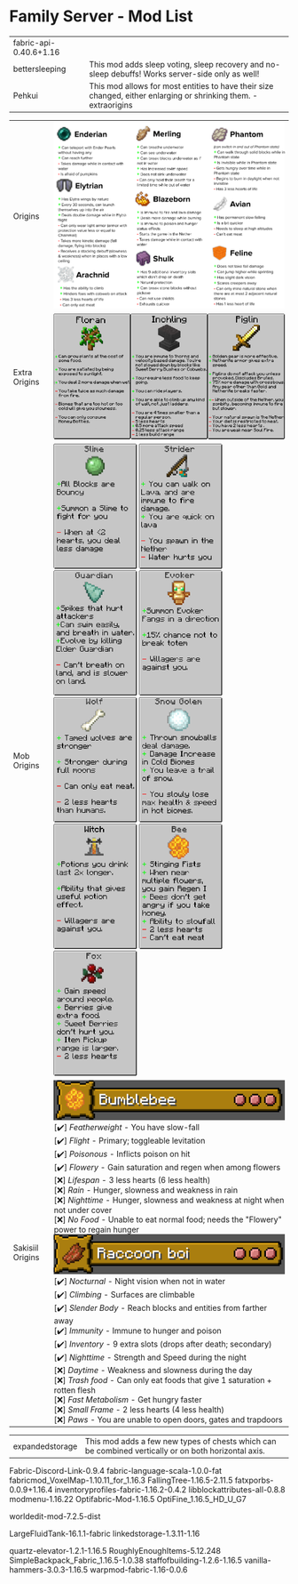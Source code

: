 # Family Server - Mod List
<table>
  <tr>
    <td>fabric-api-0.40.6+1.16</td>
    <td></td>
  </tr>  
  <tr>
    <td>bettersleeping</td>
    <td>This mod adds sleep voting, sleep recovery and no-sleep debuffs! Works server-side only as well!</td>
  </tr>  
  <tr>
    <td>Pehkui</td>
    <td>This mod allows for most entities to have their size changed, either enlarging or shrinking them.
      -extraorigins
    </td>
  </tr>

</table>

<table>
  
  <tr>
    <td>Origins</td>
    <td><img width="600" src="https://github.com/flashkid10/Family_Server_Mod_List/blob/main/ref/origins.png"></td>
  </tr>
  <tr>
    <td>Extra Origins</td>
    <td><img width="500" src="https://github.com/flashkid10/Family_Server_Mod_List/blob/main/ref/extraorigins.png"></td>
  </tr>
  
  <tr>
    <td>Mob Origins</td>
    <td>
      <img width="150" src="https://github.com/flashkid10/Family_Server_Mod_List/blob/main/ref/mo-slime.png">
      <img width="150" src="https://github.com/flashkid10/Family_Server_Mod_List/blob/main/ref/mo-strider.png">
      <img width="150" src="https://github.com/flashkid10/Family_Server_Mod_List/blob/main/ref/mo-guardian.png">
      <img width="150" src="https://github.com/flashkid10/Family_Server_Mod_List/blob/main/ref/mo-evoker.png">
      <img width="150" src="https://github.com/flashkid10/Family_Server_Mod_List/blob/main/ref/mo-wolf.png">
      <img width="150" src="https://github.com/flashkid10/Family_Server_Mod_List/blob/main/ref/mo-snow_golem.png">
      <img width="150" src="https://github.com/flashkid10/Family_Server_Mod_List/blob/main/ref/mo-witch.png">
      <img width="150" src="https://github.com/flashkid10/Family_Server_Mod_List/blob/main/ref/mo-bee.png">
      <img width="150" src="https://github.com/flashkid10/Family_Server_Mod_List/blob/main/ref/mo-fox.png">
    </td>
  </tr>
  
  <tr>
    <td>Sakisiil Origins</td>
    <td>
      <img src="https://github.com/flashkid10/Family_Server_Mod_List/blob/main/ref/sakisiil-bumblebee.png"><br>
      [✔️] <i>Featherweight</i> - You have slow-fall<br>
      [✔️] <i>Flight</i> - Primary; toggleable levitation<br>
      [✔️] <i>Poisonous</i> - Inflicts poison on hit<br>
      [✔️] <i>Flowery</i> - Gain saturation and regen when among flowers<br>
      [❌] <i>Lifespan</i> - 3 less hearts (6 less health)<br>
      [❌] <i>Rain</i> - Hunger, slowness and weakness in rain<br>
      [❌] <i>Nighttime</i> - Hunger, slowness and weakness at night when not under cover<br>
      [❌] <i>No Food</i> - Unable to eat normal food; needs the "Flowery" power to regain hunger<br>      
      <img src="https://github.com/flashkid10/Family_Server_Mod_List/blob/main/ref/sakisiil-raccoon_boi.png"><br>
      [✔️] <i>Nocturnal</i> - Night vision when not in water<br>
      [✔️] <i>Climbing</i> - Surfaces are climbable<br>
      [✔️] <i>Slender Body</i> - Reach blocks and entities from farther away<br>
      [✔️] <i>Immunity</i> - Immune to hunger and poison<br>
      [✔️] <i>Inventory</i> - 9 extra slots (drops after death; secondary)<br>
      [✔️] <i>Nighttime</i> - Strength and Speed during the night<br>
      [❌] <i>Daytime</i> - Weakness and slowness during the day<br>
      [❌] <i>Trash food</i> - Can only eat foods that give 1 saturation + rotten flesh<br>
      [❌] <i>Fast Metabolism</i> - Get hungry faster<br>
      [❌] <i>Small Frame</i> - 2 less hearts (4 less health)<br>
      [❌] <i>Paws</i> - You are unable to open doors, gates and trapdoors<br>
    </td>
  </tr>
  
</table>

<table>
  <tr>
    <td>expandedstorage</td>
    <td>This mod adds a few new types of chests which can be combined vertically or on both horizontal axis.</td>
  </tr>  
</table>




Fabric-Discord-Link-0.9.4
fabric-language-scala-1.0.0-fat
fabricmod_VoxelMap-1.10.11_for_1.16.3
FallingTree-1.16.5-2.11.5
fatxporbs-0.0.9+1.16.4
inventoryprofiles-fabric-1.16.2-0.4.2
libblockattributes-all-0.8.8
modmenu-1.16.22
Optifabric-Mod-1.16.5
OptiFine_1.16.5_HD_U_G7

worldedit-mod-7.2.5-dist


LargeFluidTank-16.1.1-fabric
linkedstorage-1.3.11-1.16

quartz-elevator-1.2.1-1.16.5
RoughlyEnoughItems-5.12.248
SimpleBackpack_Fabric_1.16.5-1.0.38
staffofbuilding-1.2.6-1.16.5
vanilla-hammers-3.0.3-1.16.5
warpmod-fabric-1.16-0.0.6


